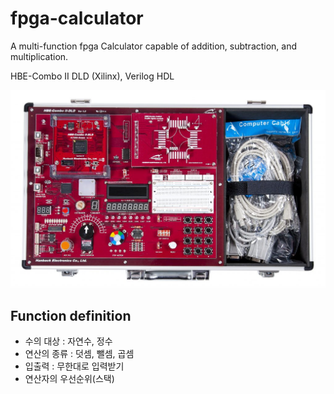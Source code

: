 # fpga-calculator

A multi-function fpga Calculator capable of addition, subtraction, and multiplication.

HBE-Combo II DLD (Xilinx), Verilog HDL

<img src="img/HBE-Combo2-DLD-1024x643.jpg">

## Function definition

- 수의 대상 : 자연수, 정수
- 연산의 종류 : 덧셈, 뺄셈, 곱셈
- 입출력 : 무한대로 입력받기
- 연산자의 우선순위(스택)
